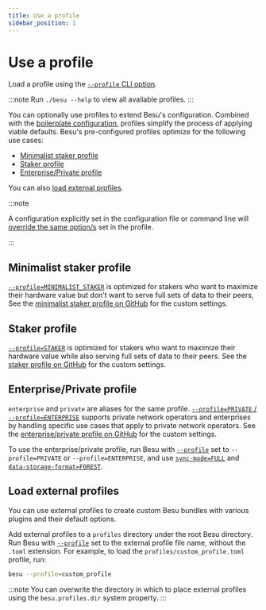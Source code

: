 ```yaml
---
title: Use a profile 
sidebar_position: 1
---
```


# Use a profile 

Load a profile using the [`--profile` CLI option](../../reference/cli/options.md#profile).

:::note
Run `./besu --help` to view all available profiles.
:::

You can optionally use profiles to extend Besu's configuration. Combined with the [boilerplate 
configuration](../defaults.md), profiles simplify the process of applying viable defaults. Besu's pre-configured profiles optimize for the following use cases:

- [Minimalist staker profile](#minimalist-staker-profile)
- [Staker profile](#staker-profile)
- [Enterprise/Private profile](#enterpriseprivate-profile)

You can also [load external profiles](#load-external-profiles).

:::note

A configuration explicitly set in the configuration file or command line will 
[override the same option/s](index.md#configuration-order-of-precedence) set in the profile.

:::

## Minimalist staker profile

[`--profile=MINIMALIST_STAKER`](../../reference/cli/options.md#profile) is optimized for stakers who 
want to maximize their hardware value but don't want to serve full sets of data to their peers, See the
[minimalist staker profile on GitHub](https://github.com/hyperledger/besu/blob/main/config/src/main/resources/profiles/minimalist-staker.toml)
for the custom settings.

## Staker profile

[`--profile=STAKER`](../../reference/cli/options.md#profile) is optimized for stakers who want to 
maximize their hardware value while also serving full sets of data to their peers. See the
[staker profile on GitHub](https://github.com/hyperledger/besu/blob/main/config/src/main/resources/profiles/staker.toml)
for the custom settings.

## Enterprise/Private profile

`enterprise` and `private` are aliases for the same profile. [`--profile=PRIVATE` / `--profile=ENTERPRISE`](../../reference/cli/options.md#profile) 
supports private network operators and enterprises by handling specific use cases that apply to 
private network operators. See the [enterprise/private profile on 
GitHub](https://github.com/hyperledger/besu/blob/main/config/src/main/resources/profiles/enterprise-private.toml)
for the custom settings.


To use the enterprise/private profile, run Besu with
[`--profile`](../../reference/cli/options.md#profile) set to `--profile=PRIVATE` or `--profile=ENTERPRISE`, 
and use [`sync-mode=FULL`](../../reference/cli/options.md#sync-mode) 
and [`data-storage-format=FOREST`](../../reference/cli/options.md#data-storage-format).

## Load external profiles

You can use external profiles to create custom Besu bundles with various plugins and their default options.

Add external profiles to a `profiles` directory under the root Besu directory.
Run Besu with [`--profile`](../../reference/cli/options.md#profile) set to the external profile
file name, without the `.toml` extension.
For example, to load the `profiles/custom_profile.toml` profile, run:

```bash
besu --profile=custom_profile
```

:::note
You can overwrite the directory in which to place external profiles using the `besu.profiles.dir`
system property.
:::


